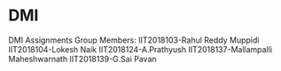 # DMI
DMI Assignments
Group Members:
IIT2018103-Rahul Reddy Muppidi
IIT2018104-Lokesh Naik
IIT2018124-A.Prathyush
IIT2018137-Mallampalli Maheshwarnath
IIT2018139-G.Sai Pavan
